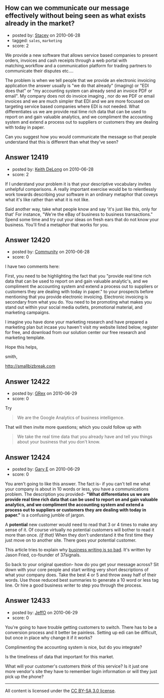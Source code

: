 ## How can we communicate our message effectively without being seen as what exists already in the market?

- posted by: [Stacey](https://stackexchange.com/users/-1/9534-stacey) on 2010-06-28
- tagged: `sales`, `marketing`
- score: 2

We provide a new software that allows service based companies to present orders, invoices and cash receipts through a web portal with matching,workflow and a communication platform for trading partners to communicate their disputes etc....

The problem is when we tell people that we provide an electronic invoicing application the answer usually is "we do that already" (imaging) or "EDI does that" or "my accounting system can already send an invoice PDF or email". My company does not do invoice imaging , nor do we PDF or email invoices and we are much simpler that EDI and we are more focused on targeting service based companies where EDI is not needed. What differentiates us we are provide real time rich data that can be used to report on and gain valuable analytics, and we compliment the accounting system and extend a process out to suppliers or customers they are dealing with today in paper.

Can you suggest how you would communicate the message so that people understand that this is different than what they've seen? 


## Answer 12419

- posted by: [Keith DeLong](https://stackexchange.com/users/-1/888-keith-delong) on 2010-06-28
- score: 2

If I understand your problem it is that your descriptive vocabulary invites unhelpful comparisons. A really important exercise would be to relentlessly work towards describing your software in an ordinary metaphor that coveys what it's like rather than what it is not like. 

Said another way, take what people know and say 'it's just like this, only for that' For instance, "We're the eBay of business to business transactions." Spend some time and try out your ideas on fresh ears that do not know your business. You'll find a metaphor that works for you.


## Answer 12420

- posted by: [Community](https://stackexchange.com/users/-1/-1-community) on 2010-06-28
- score: 0

I have two comments here: 

First, you need to be highlighting the fact that you "provide real time rich data that can be used to report on and gain valuable analytic's, and we compliment the accounting system and extend a process out to suppliers or customers they are dealing with today in paper." to your prospects before mentioning that you provide electronic invoicing.  Electronic invoicing is secondary from what you do.  You need to be promoting what makes you stand out within your social media outlets, promotional material, and marketing campaigns.  

I imagine you have done your marketing research and have prepared a marketing plan but incase you haven't visit my website listed below, register for free, and download from our solution center our free research and marketing template.  

Hope this helps,

smith,

http://smallbizbreak.com


## Answer 12422

- posted by: [GRex](https://stackexchange.com/users/-1/2475-grex) on 2010-06-29
- score: 0

Try

> We are the Google Analytics of business intelligence.

That will then invite more questions; which you could follow up with

> We take the real time data that you already have and tell you things about your business that you don't know.




## Answer 12424

- posted by: [Gary E](https://stackexchange.com/users/-1/2587-gary-e) on 2010-06-29
- score: 0

<p>You aren't going to like this answer. The fact is- if you can't tell me what your company is about in 10 words or less, you have a communications problem. The description you provided- <strong>"What differentiates us we are provide real time rich data that can be used to report on and gain valuable analytics, and we compliment the accounting system and extend a process out to suppliers or customers they are dealing with today in paper."</strong> is a confusing jumble of jargon.</p>

<p>A <strong>potential</strong> new customer would need to read that 3 or 4 times to make any sense of it. Of course virtually no potential customers will bother to read it more than once. <em>(if that)</em> When they don't understand it the first time they just move on to another site. There goes your potential customer.</p>

<p>This article tries to explain why <a href="http://www.inc.com/magazine/20100501/why-is-business-writing-so-awful.html" rel="nofollow">business writing is so bad</a>. It's written by Jason Fried, co-founder of 37signals.</p>

<p>So back to your original question- how do you get your message across? Sit down with your core people and start writing very short descriptions of what your company does. Take the best 4 or 5 and throw away half of their words. Use those reduced best summaries to generate a 10 word or less tag line. Or hire a good business writer to step you through the process.</p>



## Answer 12433

- posted by: [JeffO](https://stackexchange.com/users/-1/1796-jeffo) on 2010-06-29
- score: 0

You're going to have trouble getting customers to switch. There has to be a conversion process and it better be painless. Setting up edi can be difficult, but once in place why change it if it works?

Complimenting the accounting system is nice, but do you integrate? 

Is the timeliness of data that important for this market.

What will your customer's customers think of this service? Is it just one more vendor's site they have to remember login information or will they just pick up the phone?



---

All content is licensed under the [CC BY-SA 3.0 license](https://creativecommons.org/licenses/by-sa/3.0/).
